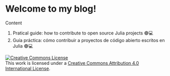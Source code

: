# Welcome to my blog!

Content
1. Pratical guide: how to contribute to open source Julia projects 🟣💻
2. Guía práctica: cómo contribuir a proyectos de código abierto escritos en Julia 🟣💻




<a rel="license" href="http://creativecommons.org/licenses/by/4.0/"><img alt="Creative Commons License" style="border-width:0" src="https://i.creativecommons.org/l/by/4.0/88x31.png" /></a><br />This work is licensed under a <a rel="license" href="http://creativecommons.org/licenses/by/4.0/">Creative Commons Attribution 4.0 International License</a>.

